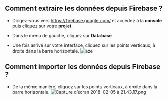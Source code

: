 ## Comment extraire les données depuis Firebase ?

- Dirigez-vous vers https://firebase.google.com/ et accédez à la **console** puis cliquez sur votre **projet**.

- Dans le menu de gauche, cliquez sur **Database**
- Une fois arrivé sur votre interface, cliquez sur les points verticaux, à droite dans la barre horizontale.
![aze](https://github.com/MathieuDuboy/BotDesign/blob/master/Capture-d%E2%80%99e%CC%81cran-2018-02-05-a%CC%80-21.42.01.png)

## Comment importer les données depuis Firebase ?
- De la même manière, cliquez sur les points verticaux, à droite dans la barre horizontale.
![Capture d’écran 2018-02-05 à 21.43.17.png](https://github.com/MathieuDuboy/BotDesign/blob/master/Capture%20d%E2%80%99e%CC%81cran%202018-02-05%20a%CC%80%2021.43.17.png)

